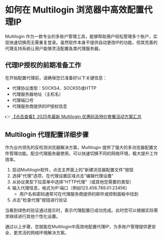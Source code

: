 # 如何在 Multilogin 浏览器中高效配置代理IP

Multilogin 作为一款专业的多账户管理工具，能够帮助用户轻松管理多个账户，实现快速切换而无需重复登录。虽然软件本身不提供自动更改IP的功能，但其完善的代理支持系统让用户能够灵活配置各类代理服务器。

## 代理IP授权的前期准备工作

在开始配置代理前，请确保您已准备好以下关键信息：

- 代理协议类型：SOCKS4、SOCKS5或HTTP
- 代理服务器地址（主机名）
- 代理端口号
- 代理服务商提供的IP授权信息

👉 [【点击查看】2025年最新 Multilogin 优惠码及特价套餐活动方案汇总](https://bit.ly/multIlogin)

## Multilogin 代理配置详细步骤

作为业内领先的反检测浏览器解决方案，Multilogin 提供了强大的多浏览器配置文件管理功能。配合代理服务器使用，可以快速切换不同的网络环境，极大提升工作效率。

1. 启动Multilogin软件，点击主界面上的"新建浏览器配置文件"按钮
2. 选择"代理"选项，在代理设置区域点击"编辑代理设置"
3. 从协议类型下拉菜单中选择"HTTP代理"（或其他您需要的类型）
4. 输入代理信息，格式为IP:端口（例如123.456.789.01:23456）
   - 用户名和密码通常可在代理服务商提供的邮件或控制面板中找到
5. 点击"检查代理"按钮进行验证

当看到绿色的验证通过提示时，表示代理配置已成功完成。此时您可以根据实际需求继续进行其他个性化设置。

通过以上步骤，您就能在Multilogin中高效地配置代理IP，为多账户管理提供更安全、更灵活的网络环境解决方案。